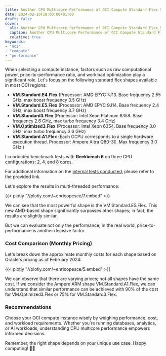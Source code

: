 ```yaml
---
title: Another CPU Multicore Performance of OCI Compute Standard Flex Shapes
date: 2024-02-10T18:00:00+01:00
draft: false
cover:
  alt: Another CPU Multicore Performance of OCI Compute Standard Flex Shapes
  caption: Another CPU Multicore Performance of OCI Compute Standard Flex Shapes
  relative: true
keywords:
- "oci"
- "compute"
- "performance"  
---
```


When selecting a compute instance, factors such as raw computational power, price-to-performance ratio, and workload optimization play a significant role. Let's focus on the following standard flex shapes available in most OCI regions:

* **VM.Standard.E4.Flex** (Processor: AMD EPYC 7J13. Base frequency 2.55 GHz, max boost frequency 3.5 GHz)
* **VM.Standard.E5.Flex** (Processor: AMD EPYC 9J14. Base frequency 2.4 GHz, max boost frequency 3.7 GHz)
* **VM.Standard3.Flex** (Processor: Intel Xeon Platinum 8358. Base frequency 2.6 GHz, max turbo frequency 3.4 GHz)
* **VM.Optimized3.Flex** (Processor: Intel Xeon 6354. Base frequency 3.0 GHz, max turbo frequency 3.6 GHz)
* **VM.Standard.A1.Flex** (Each OCPU corresponds to a single hardware execution thread. Processor: Ampere Altra Q80-30. Max frequency 3.0 GHz.)

I conducted benchmark tests with **Geekbench 6** on three CPU configurations: 2, 4, and 8 cores. 

For additional information on the [internal tests conducted](https://www.geekbench.com/doc/geekbench6-benchmark-internals.pdf), please refer to the provided link.

Let's explore the results in multi-threaded performance:

{{< plotly "//plotly.com/~enricopesce/7.embed" >}}

We can see that the most powerful shape is the VM.Standard.E5.Flex. This new AMD-based shape significantly surpasses other 
shapes; in fact, the results are slightly similar.

But we can evaluate not only the performance; in the real world, price-to-performance is another decisive factor.

### **Cost Comparison (Monthly Pricing)**

Let's break down the approximate monthly costs for each shape based on Oracle's pricing as of February 2024:

{{< plotly "//plotly.com/~enricopesce/5.embed" >}}

We can observe that there are varying prices; not all shapes have the same cost. If we consider the Ampere ARM shape VM.Standard.A1.Flex, we can understand that similar performance can be achieved with 90% of the cost for VM.Optimized3.Flex or 75% for VM.Standard3.Flex.

### **Recommendations**

Choose your OCI compute instance wisely by weighing performance, cost, and workload requirements. Whether you're running databases, analytics, or AI workloads, understanding CPU multicore performance empowers informed decisions.

Remember, the right shape depends on your unique use case. Happy computing! 🚀💡